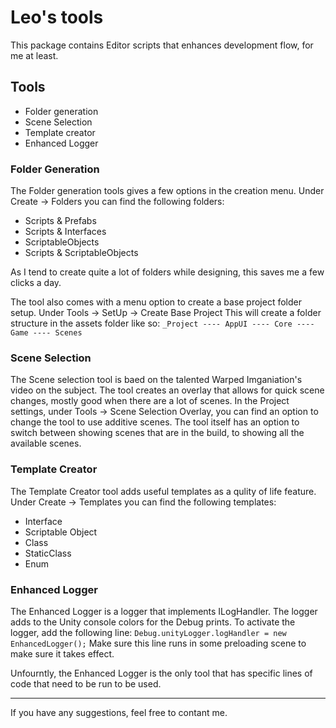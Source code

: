 # Leo's tools

This package contains Editor scripts that enhances development flow, for me at least.

## Tools
* Folder generation
* Scene Selection
* Template creator 
* Enhanced Logger

### Folder Generation
The Folder generation tools gives a few options in the creation menu.
Under Create -> Folders you can find the following folders:
* Scripts & Prefabs
* Scripts & Interfaces
* ScriptableObjects
* Scripts & ScriptableObjects

As I tend to create quite a lot of folders while designing, this saves me a few clicks a day.

The tool also comes with a menu option to create a base project folder setup.
Under Tools -> SetUp -> Create Base Project
This will create a folder structure in the assets folder like so:
`_Project
---- AppUI
---- Core
---- Game
---- Scenes`

### Scene Selection
The Scene selection tool is baed on the talented Warped Imganiation's video on the subject.
The tool creates an overlay that allows for quick scene changes, mostly good when there are a lot of scenes.
In the Project settings, under Tools -> Scene Selection Overlay, you can find an option to change the tool to use additive scenes.
The tool itself has an option to switch between showing scenes that are in the build, to showing all the available scenes.

### Template Creator
The Template Creator tool adds useful templates as a qulity of life feature.
Under Create -> Templates you can find the following templates:
* Interface
* Scriptable Object
* Class
* StaticClass
* Enum

### Enhanced Logger
The Enhanced Logger is a logger that implements ILogHandler.
The logger adds to the Unity console colors for the Debug prints.
To activate the logger, add the following line:
`Debug.unityLogger.logHandler = new EnhancedLogger();`
Make sure this line runs in some preloading scene to make sure it takes effect.

Unfourntly, the Enhanced Logger is the only tool that has specific lines of code that need to be run to be used.

----------------------------

If you have any suggestions, feel free to contant me.
